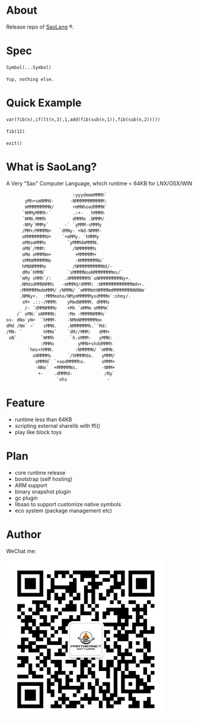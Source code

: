 # About

Release repo of [SaoLang](https://search.ipaustralia.gov.au/trademarks/search/view/2000064) ®.

# Spec

```
Symbol(...Symbol)

Yup, nothing else.

```

# Quick Example

```
var(fib(n),if(lt(n,3),1,add(fib(sub(n,1)),fib(sub(n,2)))))

fib(12)

exit()
```

# What is SaoLang?

A Very "Sao" Computer Language, which runtime < 64KB for LNX/OSX/WIN

```
                         :yyydmmmMMMh`                  
       yMh+smNMMd-      -NMMMMMMMMMMM:                  
       mMMMMMMMMN/       +mMNhoodMMMN`                  
      `NMMyMMMh-`        .:+-   hMMMh                   
      `NMN.MMMh          dMMMo .NMMM/                   
      -NMy`MMMy`      -` `yMMM-sMMMy                    
      /MM+/MMMMN+   `dMNy- +Nd-NMMM-                    
      oMMMMMMMMd+    `+mMMy. `hMMMy                     
      oMNsmMMMs        `yMMMdmMMMN.                     
      oMN`/MMM:          /NMMMMMMs                      
      oMm oMMMNm+         +MMMMMM+                      
      sMMmMMMMMNo         -NMMMMMMNo`                   
      hMNNMMMMo          /NMMMMMMMMMNd/-                
      dMo`hMMN`        `sMMMMNooNMMMMMMMms/`            
     `mMy sMMh`/:     .dMMMMMMMh`oNMMMMMMMMNy+.         
     .NMdodMMNNMMs   -mMMMd/dMMM: :NMMMMMMMMMMMNmh+.    
     :MMMMMMmdmMMM/ /NMMN/ `mMMMmhNMMMNmMMMMMMMNNNNm`   
     .NMNy+.  :MMMmoho/NMymMMMMMyodMMMm`:ohmy/.         
      sM+ .::-/MMMh    yMmdNMMMM. dMMMs                 
       /- `dMMNMMMo    +Mh `mMMm oMMMm`                 
    /` oMN:`oNMMMN:    :Mm -MMMMNMMMs`                  
os- dNo`yN+  `hMMM-    -NMmNMMMMMMmo                    
dMd /Nm` ~`   sMMN.    .NMMMMMMh.``Md:                  
/MN- `        hMMm`    `dM//MMM:   dMM+                 
 oN`         `NMMh      `h.oMMM-   yMMN:                
             :MMMo         yMMN+shddMMMh                
        `hms+hMMN.        :NMMMMN/ `mMMN.               
          oNMMMMs      `/hMMMMdo.   yMMM/               
           oMMMd` `+oodMMMMho.      oMMM+               
           -NNo`  +MMMMMNs.         -NMM+               
            +-    .dMMMd-            /Ny`               
                   `ohs               -                 
```

# Feature

* runtime less than 64KB
* scripting external sharelib with ffi()
* play like block toys

# Plan

* core runtime release
* bootstrap (self hosting)
* ARM support
* binary snapshot plugin
* gc plugin
* libsao to support customize native symbols
* eco system (package management etc)

# Author

WeChat me:

![wx](wxqr.png)


